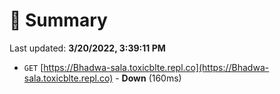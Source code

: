 # 📖 Summary
Last updated: **3/20/2022, 3:39:11 PM**

- `GET` [https://Bhadwa-sala.toxicblte.repl.co](https://Bhadwa-sala.toxicblte.repl.co) - **Down** (160ms)
